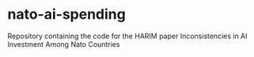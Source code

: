 # nato-ai-spending
Repository containing the code for the HARIM paper Inconsistencies in AI Investment Among Nato Countries
